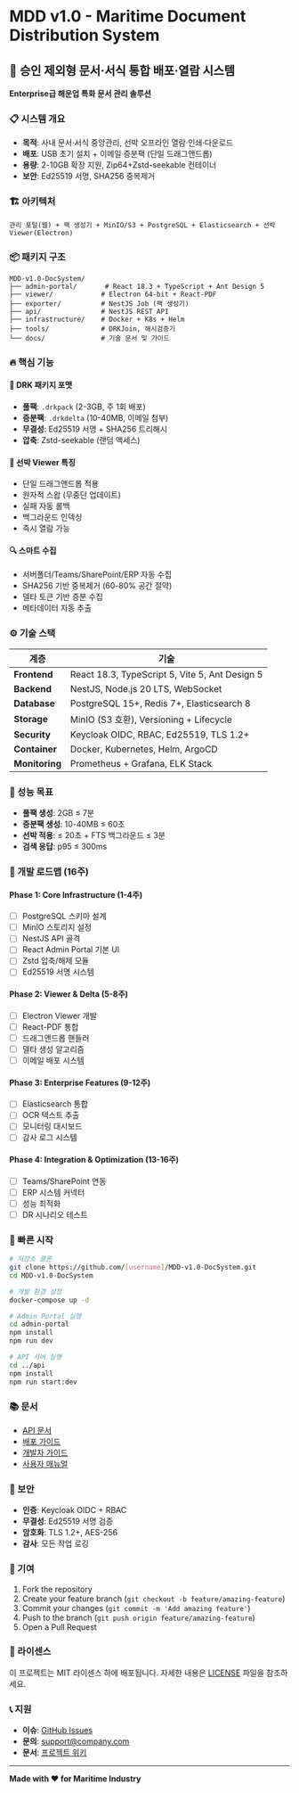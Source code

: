 # MDD v1.0 - Maritime Document Distribution System

## 🚢 승인 제외형 문서·서식 통합 배포·열람 시스템

**Enterprise급 해운업 특화 문서 관리 솔루션**

### 📋 시스템 개요

- **목적**: 사내 문서·서식 중앙관리, 선박 오프라인 열람·인쇄·다운로드
- **배포**: USB 초기 설치 + 이메일 증분팩 (단일 드래그앤드롭)
- **용량**: 2-10GB 확장 지원, Zip64+Zstd-seekable 컨테이너
- **보안**: Ed25519 서명, SHA256 중복제거

### 🏗️ 아키텍처

```
관리 포털(웹) + 팩 생성기 + MinIO/S3 + PostgreSQL + Elasticsearch + 선박 Viewer(Electron)
```

### 📦 패키지 구조

```
MDD-v1.0-DocSystem/
├── admin-portal/       # React 18.3 + TypeScript + Ant Design 5
├── viewer/            # Electron 64-bit + React-PDF
├── exporter/          # NestJS Job (팩 생성기)
├── api/               # NestJS REST API
├── infrastructure/    # Docker + K8s + Helm
├── tools/             # DRKJoin, 해시검증기
└── docs/              # 기술 문서 및 가이드
```

### 🔥 핵심 기능

#### 📄 DRK 패키지 포맷
- **풀팩**: `.drkpack` (2-3GB, 주 1회 배포)
- **증분팩**: `.drkdelta` (10-40MB, 이메일 첨부)
- **무결성**: Ed25519 서명 + SHA256 트리해시
- **압축**: Zstd-seekable (랜덤 액세스)

#### 🚀 선박 Viewer 특징
- 단일 드래그앤드롭 적용
- 원자적 스왑 (무중단 업데이트)
- 실패 자동 롤백
- 백그라운드 인덱싱
- 즉시 열람 가능

#### 🔍 스마트 수집
- 서버폴더/Teams/SharePoint/ERP 자동 수집
- SHA256 기반 중복제거 (60-80% 공간 절약)
- 델타 토큰 기반 증분 수집
- 메타데이터 자동 추출

### ⚙️ 기술 스택

| 계층 | 기술 |
|------|------|
| **Frontend** | React 18.3, TypeScript 5, Vite 5, Ant Design 5 |
| **Backend** | NestJS, Node.js 20 LTS, WebSocket |
| **Database** | PostgreSQL 15+, Redis 7+, Elasticsearch 8 |
| **Storage** | MinIO (S3 호환), Versioning + Lifecycle |
| **Security** | Keycloak OIDC, RBAC, Ed25519, TLS 1.2+ |
| **Container** | Docker, Kubernetes, Helm, ArgoCD |
| **Monitoring** | Prometheus + Grafana, ELK Stack |

### 🎯 성능 목표

- **풀팩 생성**: 2GB ≤ 7분
- **증분팩 생성**: 10-40MB ≤ 60초  
- **선박 적용**: ≤ 20초 + FTS 백그라운드 ≤ 3분
- **검색 응답**: p95 ≤ 300ms

### 📅 개발 로드맵 (16주)

#### Phase 1: Core Infrastructure (1-4주)
- [ ] PostgreSQL 스키마 설계
- [ ] MinIO 스토리지 설정
- [ ] NestJS API 골격
- [ ] React Admin Portal 기본 UI
- [ ] Zstd 압축/해제 모듈
- [ ] Ed25519 서명 시스템

#### Phase 2: Viewer & Delta (5-8주)
- [ ] Electron Viewer 개발
- [ ] React-PDF 통합
- [ ] 드래그앤드롭 핸들러
- [ ] 델타 생성 알고리즘
- [ ] 이메일 배포 시스템

#### Phase 3: Enterprise Features (9-12주)
- [ ] Elasticsearch 통합
- [ ] OCR 텍스트 추출
- [ ] 모니터링 대시보드
- [ ] 감사 로그 시스템

#### Phase 4: Integration & Optimization (13-16주)
- [ ] Teams/SharePoint 연동
- [ ] ERP 시스템 커넥터
- [ ] 성능 최적화
- [ ] DR 시나리오 테스트

### 🚀 빠른 시작

```bash
# 저장소 클론
git clone https://github.com/[username]/MDD-v1.0-DocSystem.git
cd MDD-v1.0-DocSystem

# 개발 환경 설정
docker-compose up -d

# Admin Portal 실행
cd admin-portal
npm install
npm run dev

# API 서버 실행  
cd ../api
npm install
npm run start:dev
```

### 📚 문서

- [API 문서](./docs/api.md)
- [배포 가이드](./docs/deployment.md)
- [개발자 가이드](./docs/development.md)
- [사용자 매뉴얼](./docs/user-manual.md)

### 🔐 보안

- **인증**: Keycloak OIDC + RBAC
- **무결성**: Ed25519 서명 검증
- **암호화**: TLS 1.2+, AES-256
- **감사**: 모든 작업 로깅

### 🤝 기여

1. Fork the repository
2. Create your feature branch (`git checkout -b feature/amazing-feature`)
3. Commit your changes (`git commit -m 'Add amazing feature'`)
4. Push to the branch (`git push origin feature/amazing-feature`)
5. Open a Pull Request

### 📄 라이센스

이 프로젝트는 MIT 라이센스 하에 배포됩니다. 자세한 내용은 [LICENSE](LICENSE) 파일을 참조하세요.

### 📞 지원

- **이슈**: [GitHub Issues](https://github.com/[username]/MDD-v1.0-DocSystem/issues)
- **문의**: [support@company.com](mailto:support@company.com)
- **문서**: [프로젝트 위키](https://github.com/[username]/MDD-v1.0-DocSystem/wiki)

---

**Made with ❤️ for Maritime Industry**